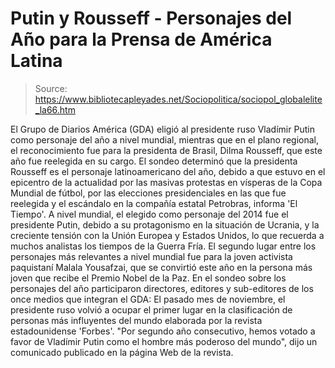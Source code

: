 # Putin y Rousseff - Personajes del Año para la Prensa de América Latina

> Source: https://www.bibliotecapleyades.net/Sociopolitica/sociopol_globalelite_la66.htm

El Grupo de Diarios América (GDA)
eligió al presidente ruso
Vladímir Putin como
personaje del año a nivel mundial, mientras que en el plano
regional, el reconocimiento fue para la presidenta de Brasil,
Dilma Rousseff, que este año fue reelegida en su cargo.
El sondeo determinó que la
presidenta Rousseff es el personaje latinoamericano del año,
debido a que estuvo en el epicentro de la actualidad por las
masivas protestas en vísperas de la Copa Mundial de fútbol, por
las elecciones presidenciales en las que fue reelegida y el
escándalo en la compañía estatal Petrobras, informa 'El
Tiempo'.
A nivel mundial, el elegido como
personaje del 2014 fue el
presidente Putin, debido a su protagonismo en la
situación de Ucrania, y la creciente tensión con la Unión
Europea y Estados Unidos, lo que recuerda a muchos analistas los
tiempos de la Guerra Fría.
El segundo lugar entre los
personajes más relevantes a nivel mundial fue para la joven
activista paquistaní Malala Yousafzai, que se convirtió
este año en la persona más joven que recibe el Premio Nobel de
la Paz.
En el sondeo sobre los personajes
del año participaron directores, editores y sub-editores de los
once medios que integran el GDA:
El pasado mes de noviembre, el
presidente ruso
volvió a ocupar el primer lugar
en la clasificación de
personas más influyentes del mundo elaborada por la
revista estadounidense 'Forbes'.
"Por segundo año consecutivo,
hemos votado a favor de Vladímir Putin como el hombre más
poderoso del mundo", dijo un comunicado publicado en la
página Web de la revista.
